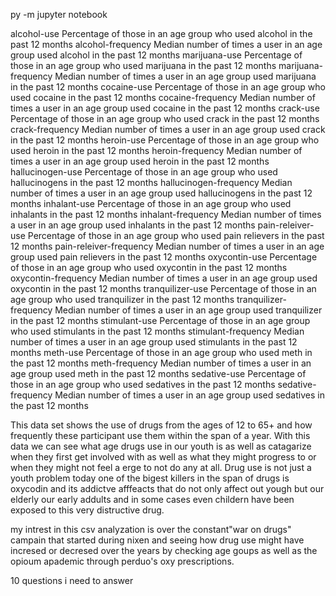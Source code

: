 py -m jupyter notebook

alcohol-use	Percentage of those in an age group who used alcohol in the past 12 months
alcohol-frequency	Median number of times a user in an age group used alcohol in the past 12 months
marijuana-use	Percentage of those in an age group who used marijuana in the past 12 months
marijuana-frequency	Median number of times a user in an age group used marijuana in the past 12 months
cocaine-use	Percentage of those in an age group who used cocaine in the past 12 months
cocaine-frequency	Median number of times a user in an age group used cocaine in the past 12 months
crack-use	Percentage of those in an age group who used crack in the past 12 months
crack-frequency	Median number of times a user in an age group used crack in the past 12 months
heroin-use	Percentage of those in an age group who used heroin in the past 12 months
heroin-frequency	Median number of times a user in an age group used heroin in the past 12 months
hallucinogen-use	Percentage of those in an age group who used hallucinogens in the past 12 months
hallucinogen-frequency	Median number of times a user in an age group used hallucinogens in the past 12 months
inhalant-use	Percentage of those in an age group who used inhalants in the past 12 months
inhalant-frequency	Median number of times a user in an age group used inhalants in the past 12 months
pain-releiver-use	Percentage of those in an age group who used pain relievers in the past 12 months
pain-releiver-frequency	Median number of times a user in an age group used pain relievers in the past 12 months
oxycontin-use	Percentage of those in an age group who used oxycontin in the past 12 months
oxycontin-frequency	Median number of times a user in an age group used oxycontin in the past 12 months
tranquilizer-use	Percentage of those in an age group who used tranquilizer in the past 12 months
tranquilizer-frequency	Median number of times a user in an age group used tranquilizer in the past 12 months
stimulant-use	Percentage of those in an age group who used stimulants in the past 12 months
stimulant-frequency	Median number of times a user in an age group used stimulants in the past 12 months
meth-use	Percentage of those in an age group who used meth in the past 12 months
meth-frequency	Median number of times a user in an age group used meth in the past 12 months
sedative-use	Percentage of those in an age group who used sedatives in the past 12 months
sedative-frequency	Median number of times a user in an age group used sedatives in the past 12 months

This data set shows the use of drugs from the ages of 12 to 65+ and how frequently these participant use them within the span of a year. With this data we can see what age drugs use in our youth is as well as catagarize when they first get involved with as well as what they might progress to or when they might not feel a erge to not do any at all. Drug use is not just a youth problem today one of the bigest killers in the span of drugs is oxycodin and its addictve afffeacts that do not only affect out yough but our elderly our early addults and in some cases even childern have been exposed to this very distructive drug.



my intrest in this csv analyzation is over the constant"war on drugs" campain that started during nixen and seeing how drug use might have incresed or decresed over the years by checking age goups as well as the opioum apademic through perduo's oxy prescriptions.

10 questions i need to answer

